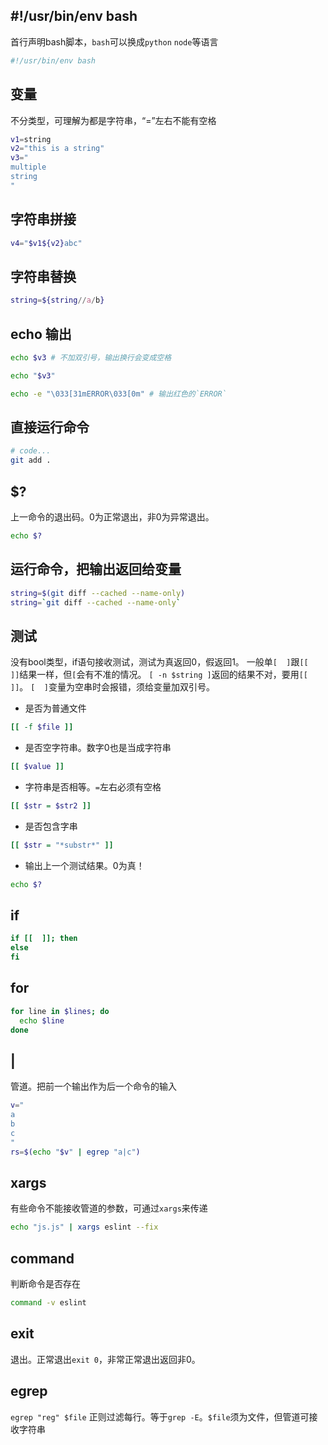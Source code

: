 ## #!/usr/bin/env bash
首行声明bash脚本，`bash`可以换成`python` `node`等语言
```bash
#!/usr/bin/env bash
```

## 变量
不分类型，可理解为都是字符串，“=”左右不能有空格
```bash
v1=string
v2="this is a string"
v3="
multiple
string
"
```

## 字符串拼接
```bash
v4="$v1${v2}abc"
```

## 字符串替换
```bash
string=${string//a/b}
```

## echo 输出
```bash
echo $v3 # 不加双引号，输出换行会变成空格
```
```bash
echo "$v3"
```
```bash
echo -e "\033[31mERROR\033[0m" # 输出红色的`ERROR`
```


## 直接运行命令
```bash
# code...
git add .

```

## $?
上一命令的退出码。0为正常退出，非0为异常退出。
```bash
echo $?
```

## 运行命令，把输出返回给变量
```bash
string=$(git diff --cached --name-only)
string=`git diff --cached --name-only`
```

## 测试
没有bool类型，if语句接收测试，测试为真返回0，假返回1。
一般单`[  ]`跟`[[  ]]`结果一样，但`[`会有不准的情况。
`[ -n $string ]`返回的结果不对，要用`[[  ]]`。
`[  ]`变量为空串时会报错，须给变量加双引号。
* 是否为普通文件
```bash
[[ -f $file ]]
```
* 是否空字符串。数字0也是当成字符串
```bash
[[ $value ]]
```
* 字符串是否相等。`=`左右必须有空格
```bash
[[ $str = $str2 ]]
```
* 是否包含字串
```bash
[[ $str = "*substr*" ]]
```
* 输出上一个测试结果。0为真！
```bash
echo $?
```

## if
```bash
if [[  ]]; then
else
fi
```

## for
```bash
for line in $lines; do
  echo $line
done
```

## |
管道。把前一个输出作为后一个命令的输入
```bash
v="
a
b
c
"
rs=$(echo "$v" | egrep "a|c")
```

## xargs
有些命令不能接收管道的参数，可通过`xargs`来传递
```bash
echo "js.js" | xargs eslint --fix
```

## command
判断命令是否存在
```bash
command -v eslint
```

## exit
退出。正常退出`exit 0`，非常正常退出返回非0。


## egrep
`egrep "reg" $file`
正则过滤每行。等于`grep -E`。`$file`须为文件，但管道可接收字符串







